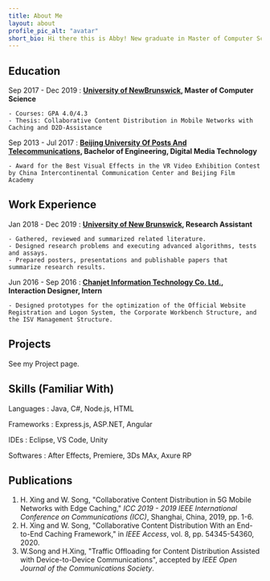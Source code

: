 ```yaml
---
title: About Me
layout: about
profile_pic_alt: "avatar"
short_bio: Hi there this is Abby! New graduate in Master of Computer Science with background in studying mobile networks and communications. Not only passionate with coding, but also loving art, cooking, and ASMR.
---
```


Education
---------

Sep 2017 - Dec 2019
:   **[University of NewBrunswick](https://www.unb.ca/), Master of Computer Science**

    - Courses: GPA 4.0/4.3
    - Thesis: Collaborative Content Distribution in Mobile Networks with Caching and D2D-Assistance

Sep 2013 - Jul 2017
:   **[Beijing University Of Posts And Telecommunications](https://en.wikipedia.org/wiki/Beijing_University_of_Posts_and_Telecommunications), Bachelor of Engineering, Digital Media Technology**

    - Award for the Best Visual Effects in the VR Video Exhibition Contest by China Intercontinental Communication Center and Beijing Film Academy

Work Experience
---------------

Jan 2018 - Dec 2019
:   **[University of New Brunswick](https://www.unb.ca/), Research Assistant**

    - Gathered, reviewed and summarized related literature.
    - Designed research problems and executing advanced algorithms, tests and assays.
    - Prepared posters, presentations and publishable papers that summarize research results.

Jun 2016 - Sep 2016
:   **[Chanjet Information Technology Co. Ltd.](https://www.linkedin.com/company/chanjet-information-technology-co-ltd-/about/), Interaction Designer, Intern**

    - Designed prototypes for the optimization of the Official Website Registration and Logon System, the Corporate Workbench Structure, and the ISV Management Structure.

Projects
--------

See my Project page.

Skills (Familiar With)
----------------------

Languages
:   Java, C#, Node.js, HTML

Frameworks
:	Express.js, ASP.NET, Angular

IDEs
:	Eclipse, VS Code, Unity

Softwares
:	After Effects, Premiere, 3Ds MAx, Axure RP

Publications
------------

1. H. Xing and W. Song, "Collaborative Content Distribution in 5G Mobile Networks with Edge Caching," *ICC 2019 - 2019 IEEE International Conference on Communications (ICC)*, Shanghai, China, 2019, pp. 1-6.  
2. H. Xing and W. Song, "Collaborative Content Distribution With an End-to-End Caching Framework," in *IEEE Access*, vol. 8, pp. 54345-54360, 2020.
3. W.Song and H.Xing, "Traffic Offloading for Content Distribution Assisted with Device-to-Device Communications", accepted by *IEEE Open Journal of the Communications Society*.